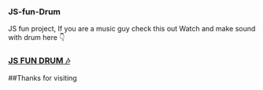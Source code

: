 ### JS-fun-Drum

JS fun project, If you are a music guy check this out 
Watch and make sound with drum here 👇
### [JS FUN DRUM 🎶](https://marvelous-churros-d41a71.netlify.app/)

##Thanks for visiting
